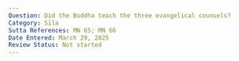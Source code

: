 ```yaml
---
Question: Did the Buddha teach the three evangelical counsels?
Category: Sīla
Sutta References: MN 65; MN 66
Date Entered: March 29, 2025
Review Status: Not started
---
```

